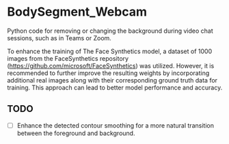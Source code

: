 # BodySegment_Webcam
Python code for removing or changing the background during video chat sessions, such as in Teams or Zoom.

To enhance the training of The Face Synthetics model, a dataset of 1000 images from the FaceSynthetics repository (https://github.com/microsoft/FaceSynthetics) was utilized. However, it is recommended to further improve the resulting weights by incorporating additional real images along with their corresponding ground truth data for training. This approach can lead to better model performance and accuracy.

## TODO
- [ ] Enhance the detected contour smoothing for a more natural transition between the foreground and background.
